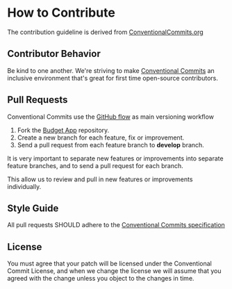 # How to Contribute

The contribution guideline is derived from [ConventionalCommits.org](https://www.conventionalcommits.org/)

## Contributor Behavior

Be kind to one another. We're striving to make [Conventional Commits](https://www.conventionalcommits.org/) an inclusive environment that's great for first time open-source contributors.

## Pull Requests

Conventional Commits use the [GitHub flow](https://guides.github.com/introduction/flow/) as main versioning workflow

1. Fork the [Budget App](https://github.com/Edwardb11/budget-app) repository.
2. Create a new branch for each feature, fix or improvement.
3. Send a pull request from each feature branch to **develop** branch.

It is very important to separate new features or improvements into separate feature branches, and to send a pull request for each branch.

This allow us to review and pull in new features or improvements individually.

## Style Guide

All pull requests SHOULD adhere to the [Conventional Commits specification](https://conventionalcommits.org/)

## License

You must agree that your patch will be licensed under the Conventional Commit License, and when we change the license we will assume that you agreed with the change unless you object to the changes in time.
